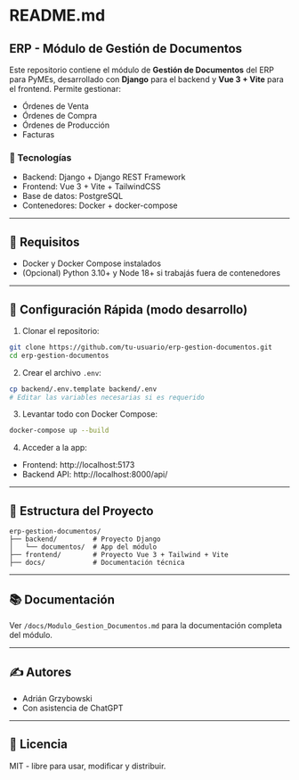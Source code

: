 # README.md

## ERP - Módulo de Gestión de Documentos

Este repositorio contiene el módulo de **Gestión de Documentos** del ERP para PyMEs, desarrollado con **Django** para el backend y **Vue 3 + Vite** para el frontend. Permite gestionar:

- Órdenes de Venta
- Órdenes de Compra
- Órdenes de Producción
- Facturas

### 🚀 Tecnologías
- Backend: Django + Django REST Framework
- Frontend: Vue 3 + Vite + TailwindCSS
- Base de datos: PostgreSQL
- Contenedores: Docker + docker-compose

---

## 🔧 Requisitos
- Docker y Docker Compose instalados
- (Opcional) Python 3.10+ y Node 18+ si trabajás fuera de contenedores

---

## 🧪 Configuración Rápida (modo desarrollo)

1. Clonar el repositorio:
```bash
git clone https://github.com/tu-usuario/erp-gestion-documentos.git
cd erp-gestion-documentos
```

2. Crear el archivo `.env`:
```bash
cp backend/.env.template backend/.env
# Editar las variables necesarias si es requerido
```

3. Levantar todo con Docker Compose:
```bash
docker-compose up --build
```

4. Acceder a la app:
- Frontend: http://localhost:5173
- Backend API: http://localhost:8000/api/

---

## 📁 Estructura del Proyecto

```
erp-gestion-documentos/
├── backend/         # Proyecto Django
│   └── documentos/  # App del módulo
├── frontend/        # Proyecto Vue 3 + Tailwind + Vite
├── docs/            # Documentación técnica
```

---

## 📚 Documentación
Ver `/docs/Modulo_Gestion_Documentos.md` para la documentación completa del módulo.

---

## ✍️ Autores
- Adrián Grzybowski
- Con asistencia de ChatGPT

---

## 📝 Licencia
MIT - libre para usar, modificar y distribuir.
